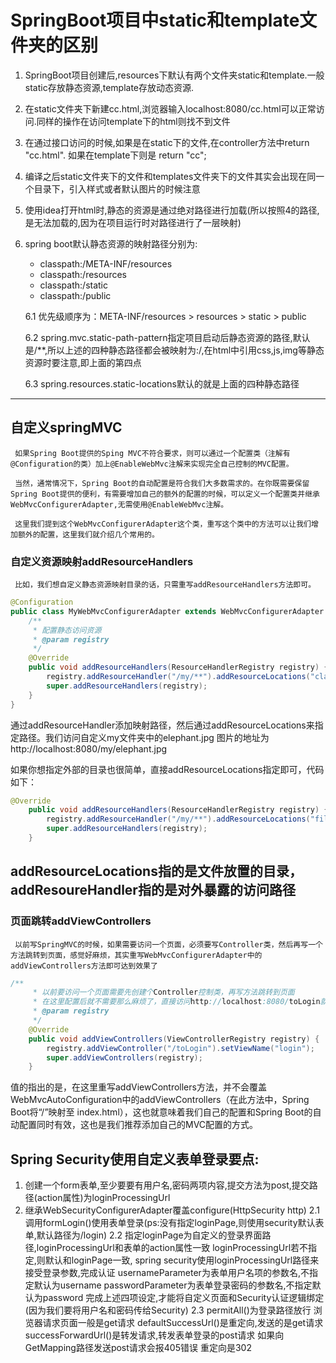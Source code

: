 # SpringBoot项目中static和template文件夹的区别

1. SpringBoot项目创建后,resources下默认有两个文件夹static和template.一般static存放静态资源,template存放动态资源.

2. 在static文件夹下新建cc.html,浏览器输入localhost:8080/cc.html可以正常访问.同样的操作在访问template下的html则找不到文件

3. 在通过接口访问的时候,如果是在static下的文件,在controller方法中return "cc.html".  如果在template下则是 return "cc";

4. 编译之后static文件夹下的文件和templates文件夹下的文件其实会出现在同一个目录下，引入样式或者默认图片的时候注意

5. 使用idea打开html时,静态的资源是通过绝对路径进行加载(所以按照4的路径,是无法加载的,因为在项目运行时对路径进行了一层映射)

6. spring boot默认静态资源的映射路径分别为:

     * classpath:/META-INF/resources
     * classpath:/resources
     * classpath:/static
     * classpath:/public

     6.1 优先级顺序为：META-INF/resources > resources > static > public

     6.2 spring.mvc.static-path-pattern指定项目启动后静态资源的路径,默认是/**,所以上述的四种静态路径都会被映射为:/,在html中引用css,js,img等静态资源时要注意,即上面的第四点

     6.3 spring.resources.static-locations默认的就是上面的四种静态路径

---

## 自定义springMVC

     如果Spring Boot提供的Sping MVC不符合要求，则可以通过一个配置类（注解有@Configuration的类）加上@EnableWebMvc注解来实现完全自己控制的MVC配置。
    
     当然，通常情况下，Spring Boot的自动配置是符合我们大多数需求的。在你既需要保留Spring Boot提供的便利，有需要增加自己的额外的配置的时候，可以定义一个配置类并继承WebMvcConfigurerAdapter,无需使用@EnableWebMvc注解。
    
     这里我们提到这个WebMvcConfigurerAdapter这个类，重写这个类中的方法可以让我们增加额外的配置，这里我们就介绍几个常用的。

### 自定义资源映射addResourceHandlers

     比如，我们想自定义静态资源映射目录的话，只需重写addResourceHandlers方法即可。

```java
@Configuration
public class MyWebMvcConfigurerAdapter extends WebMvcConfigurerAdapter {
    /**
     * 配置静态访问资源
     * @param registry
     */
    @Override
    public void addResourceHandlers(ResourceHandlerRegistry registry) {
        registry.addResourceHandler("/my/**").addResourceLocations("classpath:/my/");
        super.addResourceHandlers(registry);
    }
}
```
通过addResourceHandler添加映射路径，然后通过addResourceLocations来指定路径。我们访问自定义my文件夹中的elephant.jpg 图片的地址为 http://localhost:8080/my/elephant.jpg

如果你想指定外部的目录也很简单，直接addResourceLocations指定即可，代码如下：

```java
@Override
    public void addResourceHandlers(ResourceHandlerRegistry registry) {
        registry.addResourceHandler("/my/**").addResourceLocations("file:E:/my/");
        super.addResourceHandlers(registry);
    }
```
addResourceLocations指的是文件放置的目录，addResoureHandler指的是对外暴露的访问路径
---

### 页面跳转addViewControllers

     以前写SpringMVC的时候，如果需要访问一个页面，必须要写Controller类，然后再写一个方法跳转到页面，感觉好麻烦，其实重写WebMvcConfigurerAdapter中的addViewControllers方法即可达到效果了

```java
/**
     * 以前要访问一个页面需要先创建个Controller控制类，再写方法跳转到页面
     * 在这里配置后就不需要那么麻烦了，直接访问http://localhost:8080/toLogin就跳转到login.jsp页面了
     * @param registry
     */
    @Override
    public void addViewControllers(ViewControllerRegistry registry) {
        registry.addViewController("/toLogin").setViewName("login");
        super.addViewControllers(registry);
    }
```
值的指出的是，在这里重写addViewControllers方法，并不会覆盖WebMvcAutoConfiguration中的addViewControllers（在此方法中，Spring Boot将“/”映射至 index.html），这也就意味着我们自己的配置和Spring Boot的自动配置同时有效，这也是我们推荐添加自己的MVC配置的方式。
## Spring Security使用自定义表单登录要点:

1. 创建一个form表单,至少要要有用户名,密码两项内容,提交方法为post,提交路径(action属性)为loginProcessingUrl
2. 继承WebSecurityConfigurerAdapter覆盖configure(HttpSecurity http)
     2.1 调用formLogin()使用表单登录(ps:没有指定loginPage,则使用security默认表单,默认路径为/login)
     2.2 指定loginPage为自定义的登录界面路径,loginProcessingUrl和表单的action属性一致
               loginProcessingUrl若不指定,则默认和loginPage一致,
               spring security使用loginProcessingUrl路径来接受登录参数,完成认证
               usernameParameter为表单用户名项的参数名,不指定默认为username
               passwordParameter为表单登录密码的参数名,不指定默认为password
               完成上述四项设定,才能将自定义页面和Security认证逻辑绑定(因为我们要将用户名和密码传给Security)
     2.3 permitAll()为登录路径放行
          浏览器请求页面一般是get请求
     defaultSuccessUrl()是重定向,发送的是get请求
     successForwardUrl()是转发请求,转发表单登录的post请求
     如果向GetMapping路径发送post请求会报405错误
     重定向是302